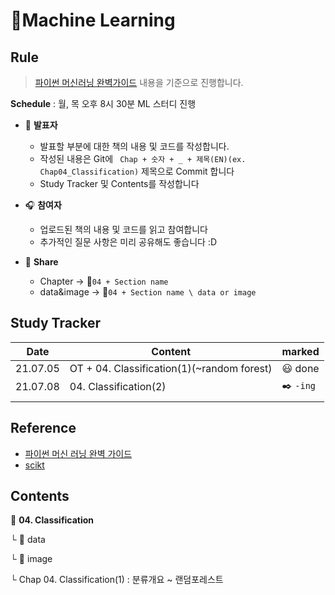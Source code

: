 # :notebook_with_decorative_cover: ​Machine Learning

## Rule

> [파이썬 머신러닝 완벽가이드](https://github.com/wikibook/pymldg-rev ) 내용을 기준으로 진행합니다.

**Schedule** :  월, 목 오후 8시 30분 ML 스터디 진행

- :microphone:  **발표자**
  - 발표할 부분에 대한 책의 내용 및 코드를 작성합니다.
  - 작성된 내용은 Git에 ` Chap + 숫자 + _ + 제목(EN)(ex. Chap04_Classification)` 제목으로 Commit 합니다
  - Study Tracker 및 Contents를 작성합니다
- :headphones:  **참여자**
  - 업로드된 책의 내용 및 코드를 읽고 참여합니다
  - 추가적인 질문 사항은 미리 공유해도 좋습니다 :D

- :link:  **Share**
  - Chapter → :open_file_folder:`04 + Section name` 
  - data&image → :open_file_folder:`04 + Section name \ data or image`



## Study Tracker

| Date     | Content                                    | marked             |
| -------- | ------------------------------------------ | ------------------ |
| 21.07.05 | OT + 04. Classification(1)(~random forest) | :smiley: done      |
| 21.07.08 | 04. Classification(2)                      | :black_nib: `-ing` |
|          |                                            |                    |

## Reference

- [파이썬 머신 러닝 완벽 가이드](https://github.com/wikibook/pymldg-rev)
- [scikt](https://scikit-learn.org/ )



## Contents

:open_file_folder: **04. Classification**

└ :open_file_folder: data

└ :open_file_folder: image

└ Chap 04. Classification(1) : 분류개요 ~ 랜덤포레스트

